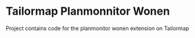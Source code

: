 # Tailormap Planmonnitor Wonen

Project contains code for the planmonitor wonen extension on Tailormap
